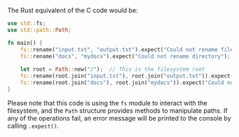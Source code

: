  The Rust equivalent of the C code would be:

```rust
use std::fs;
use std::path::Path;

fn main() {
    fs::rename("input.txt", "output.txt").expect("Could not rename file");
    fs::rename("docs", "mydocs").expect("Could not rename directory");
    
    let root = Path::new("/");  // This is the filesystem root
    fs::rename(root.join("input.txt"), root.join("output.txt")).expect("Could not rename file in root");
    fs::rename(root.join("docs"), root.join("mydocs")).expect("Could not rename directory in root");
}
```

Please note that this code is using the `fs` module to interact with the filesystem, and the `Path` structure provides methods to manipulate paths. If any of the operations fail, an error message will be printed to the console by calling `.expect()`.
